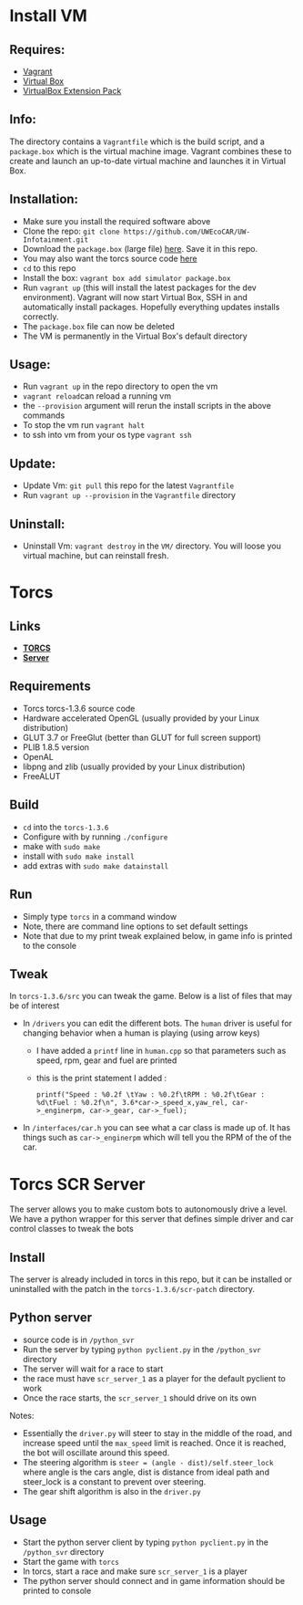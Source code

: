# Install VM

## Requires:
* [Vagrant](https://www.vagrantup.com/downloads.html)
* [Virtual Box](https://www.virtualbox.org/wiki/Downloads)
* [VirtualBox  Extension Pack](http://download.virtualbox.org/virtualbox/5.0.10/Oracle_VM_VirtualBox_Extension_Pack-5.0.10-104061.vbox-extpack)

## Info:
The directory contains a `Vagrantfile` which is the build script, and a `package.box` which is the virtual machine image. Vagrant combines these to create and launch an up-to-date virtual machine and launches it in Virtual Box.

## Installation:
* Make sure you install the required software above
* Clone the repo: `git clone https://github.com/UWEcoCAR/UW-Infotainment.git`
* Download the `package.box` (large file) [here](https://drive.google.com/file/d/0B4G8-6r3M_jseU14ZmN2WUdSU0E/view?usp=sharing). Save it in this repo.
* You may also want the torcs source code [here](https://drive.google.com/file/d/0B-HGy6dgp_EHdjBTQXJLSTFBMEE/view?usp=sharing)
* `cd` to this repo
* Install the box: `vagrant box add simulator package.box`
* Run `vagrant up` (this will install the latest packages for the dev environment). Vagrant will now start Virtual Box, SSH in and automatically install packages. Hopefully everything updates installs correctly.
* The `package.box` file can now be deleted
* The VM is permanently in the Virtual Box's default directory

## Usage:
* Run `vagrant up` in the repo directory to open the vm
* `vagrant reload`can reload a running vm
* the `--provision` argument will rerun the install scripts in the above commands
* To stop the vm run `vagrant halt`
* to ssh into vm from your os type `vagrant ssh`

## Update:
* Update Vm: `git pull` this repo for the latest `Vagrantfile`
* Run `vagrant up --provision` in the `Vagrantfile` directory

## Uninstall:
* Uninstall Vm: `vagrant destroy` in the `VM/` directory. You will loose you virtual machine, but can reinstall fresh.

# Torcs

## Links
* [**TORCS**](https://sourceforge.net/projects/torcs/files/latest/download)
* [**Server**](https://sourceforge.net/projects/cig/files/SCR%20Championship/Server%20Linux/2.1/scr-linux-patch.tgz/download)

## Requirements
* Torcs torcs-1.3.6 source code
* Hardware accelerated OpenGL (usually provided by your Linux distribution)
* GLUT 3.7 or FreeGlut (better than GLUT for full screen support)
* PLIB 1.8.5 version
* OpenAL
* libpng and zlib (usually provided by your Linux distribution)
* FreeALUT


## Build
* `cd` into the `torcs-1.3.6`
* Configure with by running `./configure`
* make with `sudo make`
* install with `sudo make install`
* add extras with `sudo make datainstall`

## Run
* Simply type `torcs` in a command window
* Note, there are command line options to set default settings
* Note that due to my print tweak explained below, in game info is printed to the console

## Tweak
In `torcs-1.3.6/src` you can tweak the game. Below is a list of files that may be of interest

* In `/drivers` you can edit the different bots. The `human` driver is useful for changing behavior when a human is playing (using arrow keys)
  * I have added a `printf` line in `human.cpp` so that parameters such as speed, rpm, gear and fuel are printed
  * this is the print statement I added :

    `printf("Speed : %0.2f \tYaw : %0.2f\tRPM : %0.2f\tGear : %d\tFuel : %0.2f\n", 3.6*car->_speed_x,yaw_rel, car->_enginerpm, car->_gear, car->_fuel);`

* In `/interfaces/car.h` you can see what a car class is made up of. It has things such as `car->_enginerpm` which will tell you the RPM of the of the car.


# Torcs SCR Server
The server allows you to make custom bots to autonomously drive a level. We have a python wrapper for this server that defines simple driver and car control classes to tweak the bots

## Install
The server is already included in torcs in this repo, but it can be installed or uninstalled with the patch in the `torcs-1.3.6/scr-patch` directory.

## Python server
* source code is in `/python_svr`
* Run the server by typing `python pyclient.py` in the `/python_svr` directory
* The server will wait for a race to start
* the race must have `scr_server_1` as a player for the default pyclient to work
* Once the race starts, the `scr_server_1` should drive on its own

Notes:
* Essentially the `driver.py` will steer to stay in the middle of the road, and increase speed until the `max_speed` limit is reached. Once it is reached, the bot will oscillate around this speed.
* The steering algorithm is `steer = (angle - dist)/self.steer_lock` where angle is the cars angle, dist is distance from ideal path and steer_lock is a constant to prevent over steering.
* The gear shift algorithm is also in the `driver.py`

## Usage
* Start the python server client by typing `python pyclient.py` in the `/python_svr` directory
* Start the game with `torcs`
* In torcs, start a race and make sure `scr_server_1` is a player
* The python server should connect and in game information should be printed to console
